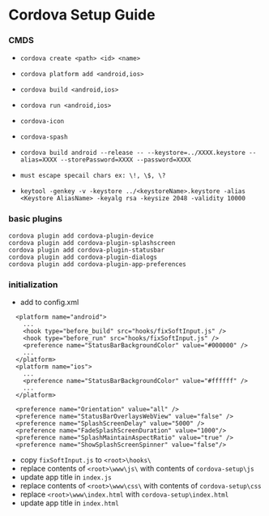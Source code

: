 # Cordova Setup Guide

### CMDS
+ `cordova create <path> <id> <name>`

+ `cordova platform add <android,ios>`

+ `cordova build <android,ios>`

+ `cordova run <android,ios>`

+ `cordova-icon`

+ `cordova-spash`

+ `cordova build android --release -- --keystore=../XXXX.keystore --alias=XXXX --storePassword=XXXX --password=XXXX`
+ `must escape specail chars ex: \!, \$, \?`

+ `keytool -genkey -v -keystore ../<keystoreName>.keystore -alias <Keystore AliasName> -keyalg rsa -keysize 2048 -validity 10000`

### basic plugins
```
cordova plugin add cordova-plugin-device
cordova plugin add cordova-plugin-splashscreen
cordova plugin add cordova-plugin-statusbar
cordova plugin add cordova-plugin-dialogs
cordova plugin add cordova-plugin-app-preferences
```
### initialization

+ add to config.xml
```
  <platform name="android">
    ...
    <hook type="before_build" src="hooks/fixSoftInput.js" />
    <hook type="before_run" src="hooks/fixSoftInput.js" />
    <preference name="StatusBarBackgroundColor" value="#000000" />
    ...
  </platform>
  <platform name="ios">
    ...
    <preference name="StatusBarBackgroundColor" value="#ffffff" />
    ...
  </platform>

  <preference name="Orientation" value="all" />
  <preference name="StatusBarOverlaysWebView" value="false" />
  <preference name="SplashScreenDelay" value="5000" />
  <preference name="FadeSplashScreenDuration" value="1000"/>
  <preference name="SplashMaintainAspectRatio" value="true" />
  <preference name="ShowSplashScreenSpinner" value="false"/>
```
+ copy `fixSoftInput.js` to `<root>\hooks\`
+ replace contents of `<root>\www\js\` with contents of `cordova-setup\js`
+ update app title in `index.js`
+ replace contents of `<root>\www\css\` with contents of `cordova-setup\css`
+ replace `<root>\www\index.html` with `cordova-setup\index.html`
+ update app title in `index.html`
